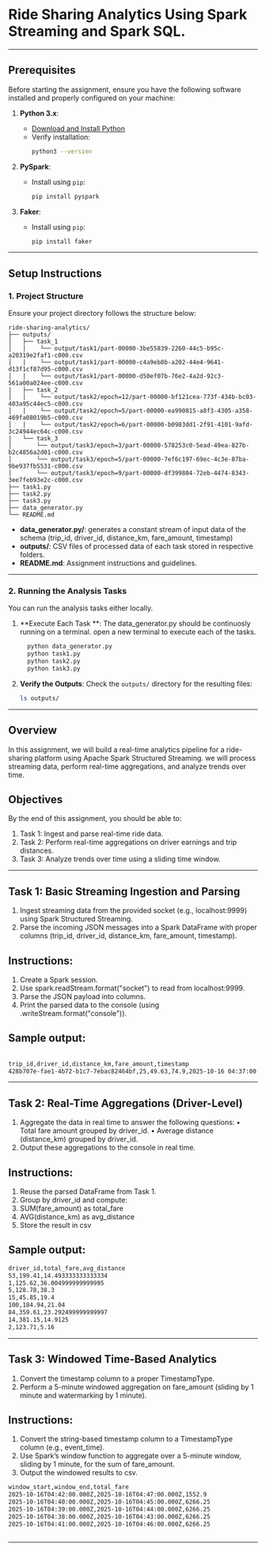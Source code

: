 # Ride Sharing Analytics Using Spark Streaming and Spark SQL.
---
## **Prerequisites**
Before starting the assignment, ensure you have the following software installed and properly configured on your machine:
1. **Python 3.x**:
   - [Download and Install Python](https://www.python.org/downloads/)
   - Verify installation:
     ```bash
     python3 --version
     ```

2. **PySpark**:
   - Install using `pip`:
     ```bash
     pip install pyspark
     ```

3. **Faker**:
   - Install using `pip`:
     ```bash
     pip install faker
     ```

---

## **Setup Instructions**

### **1. Project Structure**

Ensure your project directory follows the structure below:

```
ride-sharing-analytics/
├── outputs/
│   ├── task_1
│   |    └── output/task1/part-00000-3be55839-2260-44c5-b95c-a20319e2faf1-c000.csv
│   |    └── output/task1/part-00000-c4a9eb8b-a202-44e4-9641-d13f1cf87d95-c000.csv
│   |    └── output/task1/part-00000-d50ef07b-76e2-4a2d-92c3-561a00a024ee-c000.csv
|   ├── task_2
│   |    └── output/task2/epoch=12/part-00000-bf121cea-773f-434b-bc03-403a95c44ec5-c000.csv
│   |    └── output/task2/epoch=5/part-00000-ea990815-a8f3-4305-a358-469fa08019b5-c000.csv
│   |    └── output/task2/epoch=6/part-00000-b0983dd1-2f91-4101-9afd-3c24944ec64c-c000.csv
|   └── task_3
│       └── output/task3/epoch=3/part-00000-578253c0-5ead-49ea-827b-b2c4856a2d01-c000.csv
│       └── output/task3/epoch=5/part-00000-7ef6c197-69ec-4c3e-87ba-9be937fb5531-c000.csv
│       └── output/task3/epoch=9/part-00000-df399804-72eb-4474-8343-3ee7feb93e2c-c000.csv
├── task1.py
├── task2.py
├── task3.py
├── data_generator.py
└── README.md
```

- **data_generator.py/**: generates a constant stream of input data of the schema (trip_id, driver_id, distance_km, fare_amount, timestamp)  
- **outputs/**: CSV files of processed data of each task stored in respective folders.
- **README.md**: Assignment instructions and guidelines.
  
---

### **2. Running the Analysis Tasks**

You can run the analysis tasks either locally.

1. **Execute Each Task **: The data_generator.py should be continuosly running on a terminal. open a new terminal to execute each of the tasks.
   ```bash
     python data_generator.py
     python task1.py
     python task2.py
     python task3.py
   ```

2. **Verify the Outputs**:
   Check the `outputs/` directory for the resulting files:
   ```bash
   ls outputs/
   ```

---

## **Overview**

In this assignment, we will build a real-time analytics pipeline for a ride-sharing platform using Apache Spark Structured Streaming. we will process streaming data, perform real-time aggregations, and analyze trends over time.

## **Objectives**

By the end of this assignment, you should be able to:

1. Task 1: Ingest and parse real-time ride data.
2. Task 2: Perform real-time aggregations on driver earnings and trip distances.
3. Task 3: Analyze trends over time using a sliding time window.

---

## **Task 1: Basic Streaming Ingestion and Parsing**

1. Ingest streaming data from the provided socket (e.g., localhost:9999) using Spark Structured Streaming.
2. Parse the incoming JSON messages into a Spark DataFrame with proper columns (trip_id, driver_id, distance_km, fare_amount, timestamp).

## **Instructions:**
1. Create a Spark session.
2. Use spark.readStream.format("socket") to read from localhost:9999.
3. Parse the JSON payload into columns.
4. Print the parsed data to the console (using .writeStream.format("console")).

## **Sample output:**
  ```bash
    
trip_id,driver_id,distance_km,fare_amount,timestamp
428b707e-fae1-4b72-b1c7-7ebac82464bf,25,49.63,74.9,2025-10-16 04:37:00
  ```
---

## **Task 2: Real-Time Aggregations (Driver-Level)**

1. Aggregate the data in real time to answer the following questions:
  • Total fare amount grouped by driver_id.
  • Average distance (distance_km) grouped by driver_id.
2. Output these aggregations to the console in real time.

## **Instructions:**
1. Reuse the parsed DataFrame from Task 1.
2. Group by driver_id and compute:
3. SUM(fare_amount) as total_fare
4. AVG(distance_km) as avg_distance
5. Store the result in csv

## **Sample output:**
```bash
driver_id,total_fare,avg_distance
53,199.41,14.493333333333334
1,125.62,36.004999999999995
5,128.78,38.3
15,45.85,19.4
100,184.94,21.04
84,359.61,23.292499999999997
14,381.15,14.9125
2,123.71,5.16

 ```
---

## **Task 3: Windowed Time-Based Analytics**

1. Convert the timestamp column to a proper TimestampType.
2. Perform a 5-minute windowed aggregation on fare_amount (sliding by 1 minute and watermarking by 1 minute).

## **Instructions:**

1. Convert the string-based timestamp column to a TimestampType column (e.g., event_time).
2. Use Spark’s window function to aggregate over a 5-minute window, sliding by 1 minute, for the sum of fare_amount.
3. Output the windowed results to csv.

```bash
window_start,window_end,total_fare
2025-10-16T04:42:00.000Z,2025-10-16T04:47:00.000Z,1552.9
2025-10-16T04:40:00.000Z,2025-10-16T04:45:00.000Z,6266.25
2025-10-16T04:39:00.000Z,2025-10-16T04:44:00.000Z,6266.25
2025-10-16T04:38:00.000Z,2025-10-16T04:43:00.000Z,6266.25
2025-10-16T04:41:00.000Z,2025-10-16T04:46:00.000Z,6266.25
    
 ```

---

